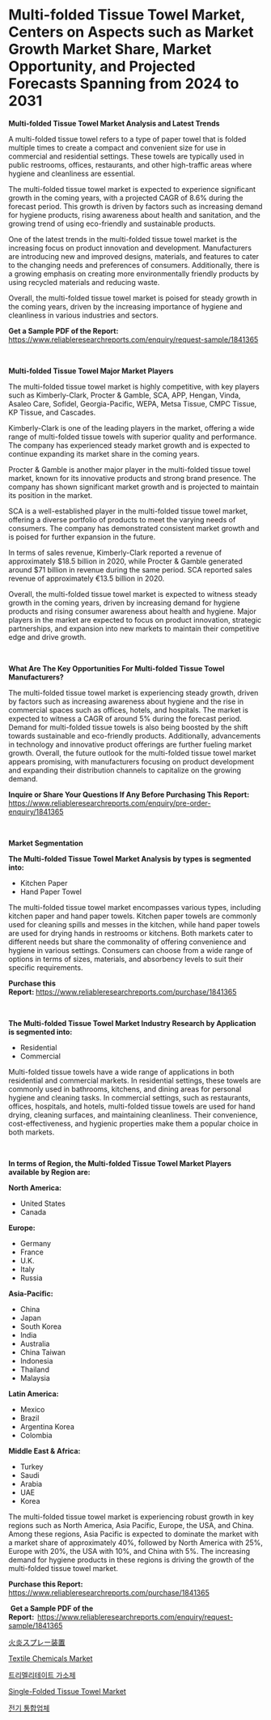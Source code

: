 <p><h1>Multi-folded Tissue Towel Market, Centers on Aspects such as Market Growth Market Share, Market Opportunity, and Projected Forecasts Spanning from 2024 to 2031</h1></p><p><strong>Multi-folded Tissue Towel Market Analysis and Latest Trends</strong></p>
<p><p>A multi-folded tissue towel refers to a type of paper towel that is folded multiple times to create a compact and convenient size for use in commercial and residential settings. These towels are typically used in public restrooms, offices, restaurants, and other high-traffic areas where hygiene and cleanliness are essential.</p><p>The multi-folded tissue towel market is expected to experience significant growth in the coming years, with a projected CAGR of 8.6% during the forecast period. This growth is driven by factors such as increasing demand for hygiene products, rising awareness about health and sanitation, and the growing trend of using eco-friendly and sustainable products.</p><p>One of the latest trends in the multi-folded tissue towel market is the increasing focus on product innovation and development. Manufacturers are introducing new and improved designs, materials, and features to cater to the changing needs and preferences of consumers. Additionally, there is a growing emphasis on creating more environmentally friendly products by using recycled materials and reducing waste.</p><p>Overall, the multi-folded tissue towel market is poised for steady growth in the coming years, driven by the increasing importance of hygiene and cleanliness in various industries and sectors.</p></p>
<p><strong>Get a Sample PDF of the Report:&nbsp;</strong> <a href="https://www.reliableresearchreports.com/enquiry/request-sample/1841365">https://www.reliableresearchreports.com/enquiry/request-sample/1841365</a></p>
<p>&nbsp;</p>
<p><strong>Multi-folded Tissue Towel Major Market Players</strong></p>
<p><p>The multi-folded tissue towel market is highly competitive, with key players such as Kimberly-Clark, Procter & Gamble, SCA, APP, Hengan, Vinda, Asaleo Care, Sofidel, Georgia-Pacific, WEPA, Metsa Tissue, CMPC Tissue, KP Tissue, and Cascades. </p><p>Kimberly-Clark is one of the leading players in the market, offering a wide range of multi-folded tissue towels with superior quality and performance. The company has experienced steady market growth and is expected to continue expanding its market share in the coming years.</p><p>Procter & Gamble is another major player in the multi-folded tissue towel market, known for its innovative products and strong brand presence. The company has shown significant market growth and is projected to maintain its position in the market.</p><p>SCA is a well-established player in the multi-folded tissue towel market, offering a diverse portfolio of products to meet the varying needs of consumers. The company has demonstrated consistent market growth and is poised for further expansion in the future.</p><p>In terms of sales revenue, Kimberly-Clark reported a revenue of approximately $18.5 billion in 2020, while Procter & Gamble generated around $71 billion in revenue during the same period. SCA reported sales revenue of approximately €13.5 billion in 2020.</p><p>Overall, the multi-folded tissue towel market is expected to witness steady growth in the coming years, driven by increasing demand for hygiene products and rising consumer awareness about health and hygiene. Major players in the market are expected to focus on product innovation, strategic partnerships, and expansion into new markets to maintain their competitive edge and drive growth.</p></p>
<p>&nbsp;</p>
<p><strong>What Are The Key Opportunities For Multi-folded Tissue Towel Manufacturers?</strong></p>
<p><p>The multi-folded tissue towel market is experiencing steady growth, driven by factors such as increasing awareness about hygiene and the rise in commercial spaces such as offices, hotels, and hospitals. The market is expected to witness a CAGR of around 5% during the forecast period. Demand for multi-folded tissue towels is also being boosted by the shift towards sustainable and eco-friendly products. Additionally, advancements in technology and innovative product offerings are further fueling market growth. Overall, the future outlook for the multi-folded tissue towel market appears promising, with manufacturers focusing on product development and expanding their distribution channels to capitalize on the growing demand.</p></p>
<p><strong>Inquire or Share Your Questions If Any Before Purchasing This Report:</strong> <a href="https://www.reliableresearchreports.com/enquiry/pre-order-enquiry/1841365">https://www.reliableresearchreports.com/enquiry/pre-order-enquiry/1841365</a></p>
<p>&nbsp;</p>
<p><strong>Market Segmentation</strong></p>
<p><strong>The Multi-folded Tissue Towel Market Analysis by types is segmented into:</strong></p>
<p><ul><li>Kitchen Paper</li><li>Hand Paper Towel</li></ul></p>
<p><p>The multi-folded tissue towel market encompasses various types, including kitchen paper and hand paper towels. Kitchen paper towels are commonly used for cleaning spills and messes in the kitchen, while hand paper towels are used for drying hands in restrooms or kitchens. Both markets cater to different needs but share the commonality of offering convenience and hygiene in various settings. Consumers can choose from a wide range of options in terms of sizes, materials, and absorbency levels to suit their specific requirements.</p></p>
<p><strong>Purchase this Report:&nbsp;</strong><a href="https://www.reliableresearchreports.com/purchase/1841365">https://www.reliableresearchreports.com/purchase/1841365</a></p>
<p>&nbsp;</p>
<p><strong>The Multi-folded Tissue Towel Market Industry Research by Application is segmented into:</strong></p>
<p><ul><li>Residential</li><li>Commercial</li></ul></p>
<p><p>Multi-folded tissue towels have a wide range of applications in both residential and commercial markets. In residential settings, these towels are commonly used in bathrooms, kitchens, and dining areas for personal hygiene and cleaning tasks. In commercial settings, such as restaurants, offices, hospitals, and hotels, multi-folded tissue towels are used for hand drying, cleaning surfaces, and maintaining cleanliness. Their convenience, cost-effectiveness, and hygienic properties make them a popular choice in both markets.</p></p>
<p>&nbsp;</p>
<p><strong>In terms of Region, the Multi-folded Tissue Towel Market Players available by Region are:</strong></p>
<p>
    <p> <strong> North America: </strong>
        <ul>
            <li>United States</li>
            <li>Canada</li>
        </ul>
        </p> 
    <p> <strong> Europe: </strong>
        <ul>
            <li>Germany</li>
            <li>France</li>
            <li>U.K.</li>
            <li>Italy</li>
            <li>Russia</li>
        </ul>
        </p> 
    <p> <strong> Asia-Pacific: </strong>
        <ul>
            <li>China</li>
            <li>Japan</li>
            <li>South Korea</li>
            <li>India</li>
            <li>Australia</li>
            <li>China Taiwan</li>
            <li>Indonesia</li>
            <li>Thailand</li>
            <li>Malaysia</li>
        </ul>
        </p> 
    <p> <strong> Latin America: </strong>
        <ul>
            <li>Mexico</li>
            <li>Brazil</li>
            <li>Argentina Korea</li>
            <li>Colombia</li>
        </ul>
        </p> 
    <p> <strong> Middle East & Africa: </strong>
        <ul>
            <li>Turkey</li>
            <li>Saudi</li>
            <li>Arabia</li>
            <li>UAE</li>
            <li>Korea</li>
        </ul>
    </p>
    </p>
<p><p>The multi-folded tissue towel market is experiencing robust growth in key regions such as North America, Asia Pacific, Europe, the USA, and China. Among these regions, Asia Pacific is expected to dominate the market with a market share of approximately 40%, followed by North America with 25%, Europe with 20%, the USA with 10%, and China with 5%. The increasing demand for hygiene products in these regions is driving the growth of the multi-folded tissue towel market.</p></p>
<p><strong>Purchase this Report: </strong><a href="https://www.reliableresearchreports.com/purchase/1841365">https://www.reliableresearchreports.com/purchase/1841365</a></p>
<p>&nbsp;<strong>Get a Sample PDF of the Report:&nbsp;&nbsp;</strong><a href="https://www.reliableresearchreports.com/enquiry/request-sample/1841365">https://www.reliableresearchreports.com/enquiry/request-sample/1841365</a></p>
<p><strong></strong></p>
<p><p><a href="https://github.com/efcvopdgkdx128/Market-Research-Report-List-1/blob/main/67193817802.md">火炎スプレー装置</a></p><p><a href="https://summer-dogwood-3e9.notion.site/Textile-Chemicals-Market-Growth-Market-Trends-COVID-19-Impact-and-Forecasts-for-period-from-2024--28d342e45e684ac899b547a290239f0d">Textile Chemicals Market</a></p><p><a href="https://medium.com/@avramcornescu20221/%ED%8A%B8%EB%A6%AC%EB%A9%9C%EB%A6%AC%ED%8A%B8-%ED%94%8C%EB%9D%BC%EC%8A%A4%ED%8B%B1-%EC%9D%B4%ED%99%94%EC%A0%9C-%EC%8B%9C%EC%9E%A5-%EA%B7%9C%EB%AA%A8-cagr-%EB%8F%99%ED%96%A5-2024-2030-b32413073f89">트리멜리테이트 가소제</a></p><p><a href="https://github.com/Sherrillcrooksxa8i18ucf2m/Market-Research-Report-List-1/blob/main/single-folded-tissue-towel-market.md">Single-Folded Tissue Towel Market</a></p><p><a href="https://github.com/fredrickeglers/Market-Research-Report-List-1/blob/main/70423067337.md">전기 통합업체</a></p></p>
